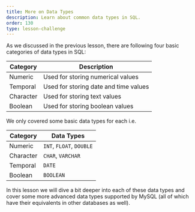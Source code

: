 ```yaml
---
title: More on Data Types
description: Learn about common data types in SQL.
order: 130
type: lesson-challenge
---
```


As we discussed in the previous lesson, there are following four basic categories of data types in SQL:

| Category  | Description                           |
| --------- | ------------------------------------- |
| Numeric   | Used for storing numerical values     |
| Temporal  | Used for storing date and time values |
| Character | Used for storing text values          |
| Boolean   | Used for storing boolean values       |

We only covered some basic data types for each i.e.

| Category  | Data Types               |
| --------- | ------------------------ |
| Numeric   | `INT`, `FLOAT`, `DOUBLE` |
| Character | `CHAR`, `VARCHAR`        |
| Temporal  | `DATE`                   |
| Boolean   | `BOOLEAN`                |

In this lesson we will dive a bit deeper into each of these data types and cover some more advanced data types supported by MySQL (all of which have their equivalents in other databases as well).
